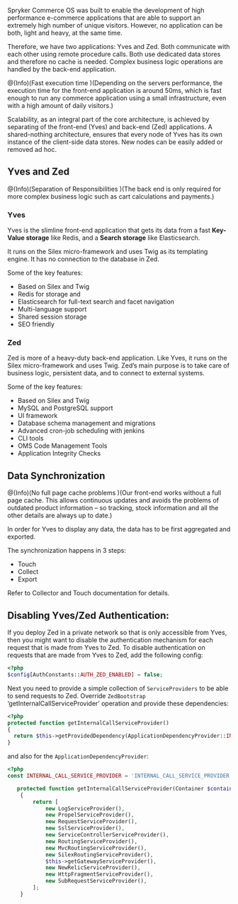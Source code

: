 Spryker Commerce OS was built to enable the development of high performance e-commerce applications that are able to support an extremely high number of unique visitors. However, no application can be both, light and heavy, at the same time.

Therefore, we have two applications: Yves and Zed. Both communicate with each other using remote procedure calls. Both use dedicated data stores and therefore no cache is needed. Complex business logic operations are handled by the back-end application.

@(Info)(Fast execution time )(Depending on the servers performance, the execution time for the front-end application is around 50ms, which is fast enough to run any commerce application using a small infrastructure, even with a high amount of daily visitors.)

Scalability, as an integral part of the core architecture, is achieved by separating of the front-end (Yves) and back-end (Zed) applications. A shared-nothing architecture, ensures that every node of Yves has its own instance of the client-side data stores. New nodes can be easily added or removed ad hoc.

## Yves and Zed

@(Info)(Separation of Responsibilities )(The back end is only required for more complex business logic such as cart calculations and payments.)


### Yves
Yves is the slimline front-end application that gets its data from a fast **Key-Value storage** like Redis, and a **Search storage** like Elasticsearch.

It runs on the Silex micro-framework and uses Twig as its templating engine. It has no connection to the database in Zed.

Some of the key features:

* Based on Silex and Twig
* Redis for storage and
* Elasticsearch for full-text search and facet navigation
* Multi-language support
* Shared session storage
* SEO friendly

### Zed
Zed is more of a heavy-duty back-end application. Like Yves, it runs on the Silex micro-framework and uses Twig. Zed’s main purpose is to take care of business logic, persistent data, and to connect to external systems.

Some of the key features:

* Based on Silex and Twig
* MySQL and PostgreSQL support
* UI framework
* Database schema management and migrations
* Advanced cron-job scheduling with jenkins
* CLI tools
* OMS Code Management Tools
* Application Integrity Checks

## Data Synchronization

@(Info)(No full page cache problems )(Our front-end works without a full page cache. This allows continuous updates and avoids the problems of outdated product information – so tracking, stock information and all the other details are always up to date.)

In order for Yves to display any data, the data has to be first aggregated and exported.

The synchronization happens in 3 steps:

* Touch
* Collect
* Export

Refer to Collector and Touch documentation for details.

## Disabling Yves/Zed Authentication:
If you deploy Zed in a private network so that is only accessible from Yves, then you might want to disable the authentication mechanism for each request that is made from Yves to Zed. To disable authentication on requests that are made from Yves to Zed, add the following config:

```php
<?php
$config[AuthConstants::AUTH_ZED_ENABLED] = false;
```

Next you need to provide a simple collection of `ServiceProviders` to be able to send requests to Zed. Override `ZedBootstrap` ‘getInternalCallServiceProvider’ operation and provide these dependencies:

```php
<?php
protected function getInternalCallServiceProvider()
{
  return $this->getProvidedDependency(ApplicationDependencyProvider::INTERNAL_CALL_SERVICE_PROVIDER);
}
```

and also for the `ApplicationDependencyProvider`:

```php
<?php
const INTERNAL_CALL_SERVICE_PROVIDER = 'INTERNAL_CALL_SERVICE_PROVIDER';

   protected function getInternalCallServiceProvider(Container $container)
    {
        return [
            new LogServiceProvider(),
            new PropelServiceProvider(),
            new RequestServiceProvider(),
            new SslServiceProvider(),
            new ServiceControllerServiceProvider(),
            new RoutingServiceProvider(),
            new MvcRoutingServiceProvider(),
            new SilexRoutingServiceProvider(),
            $this->getGatewayServiceProvider(),
            new NewRelicServiceProvider(),
            new HttpFragmentServiceProvider(),
            new SubRequestServiceProvider(),
        ];
    }
```